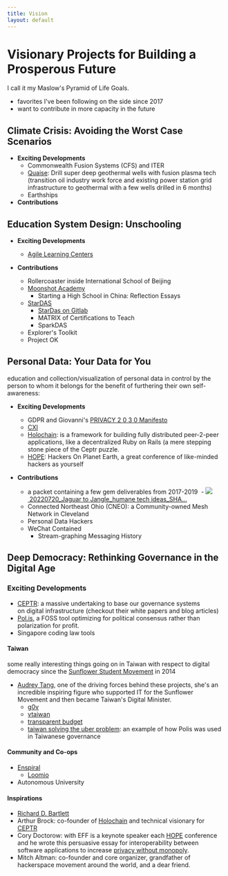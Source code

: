 ```yaml
---
title: Vision
layout: default
---
```


# Visionary Projects for Building a Prosperous Future

I call it my Maslow's Pyramid of Life Goals. 

- favorites I've been following on the side since 2017
- want to contribute in more capacity in the future




## Climate Crisis: Avoiding the Worst Case Scenarios

- **Exciting Developments**
	- Commonwealth Fusion Systems (CFS) and ITER
	- [Quaise](https://www.quaise.energy/): Drill super deep geothermal wells with fusion plasma tech (transition oil industry work force and existing power station grid infrastructure to geothermal with a few wells drilled in 6 months)
	- Earthships
- **Contributions**


## Education System Design: Unschooling

- **Exciting Developments**
	- [Agile Learning Centers](https://www.agilelearningcenters.org/)

- **Contributions**
	- Rollercoaster inside International School of Beijing
	- [Moonshot Academy](https://moonshotacademy.cn/)
		- Starting a High School in China: Reflection Essays 
	- [StarDAS](https://www.stardas.org/main-en)
		- [StarDas on Gitlab](https://gitlab.com/stardas/a-new-hope)
   		- MATRIX of Certifications to Teach
		- SparkDAS
	- Explorer's Toolkit
	- Project OK

## Personal Data: Your Data for You
education and collection/visualization of personal data in control by the person to whom it belongs for the benefit of furthering their own self-awareness:

- **Exciting Developments**
	- GDPR and Giovanni's [PRIVACY 2 0 3 0 Manifesto](https://archive.epic.org/giovanni_manifesto.pdf)
	- [CXI](https://globalcxi.org/wp-content/uploads/2018/06/CXI_Vision.pdf)
	- [Holochain](https://www.youtube.com/watch?v=hyCtYrHJebs&ab_channel=Holochain): is a framework for building fully distributed peer-2-peer applications, like a decentralized Ruby on Rails (a mere stepping stone piece of the Ceptr puzzle. 
	- [HOPE](https://hope.net/): Hackers On Planet Earth, a great conference of like-minded hackers as yourself
	
- **Contributions**
	- a packet containing a few gem deliverables from 2017-2019
		 - [![](https://ci4.googleusercontent.com/proxy/qYa6_H461C21RR-qYIwSBcI7qqS9WSiFAN0DaF9sKsbdOZ5S3C-vrr7s_W7pzqFo7qGPHn6zXYPCgzf3sLpi6Csr9HA9gNV6rWRnwUrSjrNGKy8ubI-d=s0-d-e1-ft#https://ssl.gstatic.com/docs/doclist/images/icon_10_generic_list.png) 20220720_Jaguar to Jangle_humane tech ideas_SHA...](https://drive.google.com/file/d/1LCCAGkrfgqlcU-C37bg-OHQiLvKNE9Xw/view?usp=drive_web)
	- Connected Northeast Ohio (CNEO): a Community-owned Mesh Network in Cleveland
	- Personal Data Hackers
	- WeChat Contained
		- Stream-graphing Messaging History 
  

## Deep Democracy: Rethinking Governance in the Digital Age

### Exciting Developments
- [CEPTR](https://ceptr.org/): a massive undertaking to base our governance systems on digital infrastructure (checkout their white papers and blog articles)
- [Pol.is](https://pol.is/home), a FOSS tool optimizing for political consensus rather than polarization for profit.  
- Singapore coding law tools

#### Taiwan
some really interesting things going on in Taiwan with respect to digital democracy since the [Sunflower Student Movement](https://en.wikipedia.org/wiki/Sunflower_Student_Movement) in 2014
- [Audrey Tang](https://en.wikipedia.org/wiki/Audrey_Tang), one of the driving forces behind these projects, she's an incredible inspiring figure who supported IT for the Sunflower Movement and then became Taiwan's Digital Minister. 
	- [g0v](https://g0v.tw/)
	- [vtaiwan](https://info.vtaiwan.tw/)
	- [transparent budget](http://budget.g0v.tw/budget)
	- [taiwan solving the uber problem](https://richdecibels.medium.com/how-taiwan-solved-the-uber-problem-29fd2358a284): an example of how Polis was used in Taiwanese governance  

#### Community and Co-ops
- [Enspiral](https://www.enspiral.com/)
	- [Loomio](https://www.loomio.coop/)
- Autonomous University

#### Inspirations
- [Richard D. Bartlett](https://richdecibels.com/)
- Arthur Brock: co-founder of [Holochain](https://www.holochain.org/) and technical visionary for [CEPTR](https://ceptr.org/)
- Cory Doctorow: with EFF is a keynote speaker each [HOPE](www.hope.net) conference and he wrote this persuasive essay for interoperability between software applications to increase [privacy without monopoly](link).
- Mitch Altman: co-founder and core organizer, grandfather of hackerspace movement around the world, and a dear friend.


  

